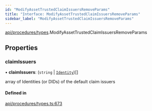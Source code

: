 ```yaml
---
id: "ModifyAssetTrustedClaimIssuersRemoveParams"
title: "Interface: ModifyAssetTrustedClaimIssuersRemoveParams"
sidebar_label: "ModifyAssetTrustedClaimIssuersRemoveParams"
---
```


[api/procedures/types](../../../../../modules/API/Procedures/Types/Types.md).ModifyAssetTrustedClaimIssuersRemoveParams

## Properties

### claimIssuers

• **claimIssuers**: (`string` \| [`Identity`](../../../../../classes/API/Entities/Identity/Identity.md))[]

array of Identities (or DIDs) of the default claim issuers

#### Defined in

[api/procedures/types.ts:673](https://github.com/PolymeshAssociation/polymesh-sdk/blob/95e180d2/src/api/procedures/types.ts#L673)
